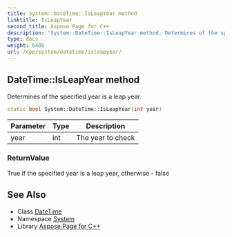 ```yaml
---
title: System::DateTime::IsLeapYear method
linktitle: IsLeapYear
second_title: Aspose.Page for C++
description: 'System::DateTime::IsLeapYear method. Determines of the specified year is a leap year in C++.'
type: docs
weight: 6400
url: /cpp/system/datetime/isleapyear/
---
```

## DateTime::IsLeapYear method


Determines of the specified year is a leap year.

```cpp
static bool System::DateTime::IsLeapYear(int year)
```


| Parameter | Type | Description |
| --- | --- | --- |
| year | int | The year to check |

### ReturnValue

True if the specified year is a leap year, otherwise - false

## See Also

* Class [DateTime](../)
* Namespace [System](../../)
* Library [Aspose.Page for C++](../../../)
